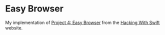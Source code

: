 # Easy Browser
My implementation of [Project 4: Easy Browser](https://www.hackingwithswift.com/read/4/overview) from the [Hacking With Swift](https://www.hackingwithswift.com/) website.
